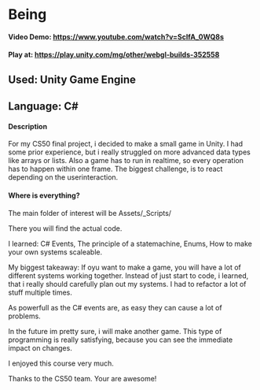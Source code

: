 # Being
#### Video Demo: https://www.youtube.com/watch?v=SclfA_0WQ8s
#### Play at: https://play.unity.com/mg/other/webgl-builds-352558
## Used: Unity Game Engine
## Language: C#

#### Description
For my CS50 final project, i decided to make a small game in Unity. I had some prior experience, but i really struggled on more advanced data types like arrays or lists.
Also a game has to run in realtime, so every operation has to happen within one frame. The biggest challenge, is to react depending on the userinteraction.

#### Where is everything?
The main folder of interest will be Assets/_Scripts/

There you will find the actual code.

I learned:
C# Events,
The principle of a statemachine,
Enums,
How to make your own systems scaleable.

My biggest takeaway:
If oyu want to make a game, you will have a lot of different systems working together.
Instead of just start to code, i learned, that i really should carefully plan out my systems.
I had to refactor a lot of stuff multiple times.

As powerfull as the C# events are, as easy they can cause a lot of problems.

In the future im pretty sure, i will make another game. This type of programming is really satisfying, because you can see the immediate impact on changes.


I enjoyed this course very much.

Thanks to the CS50 team. Your are awesome!
